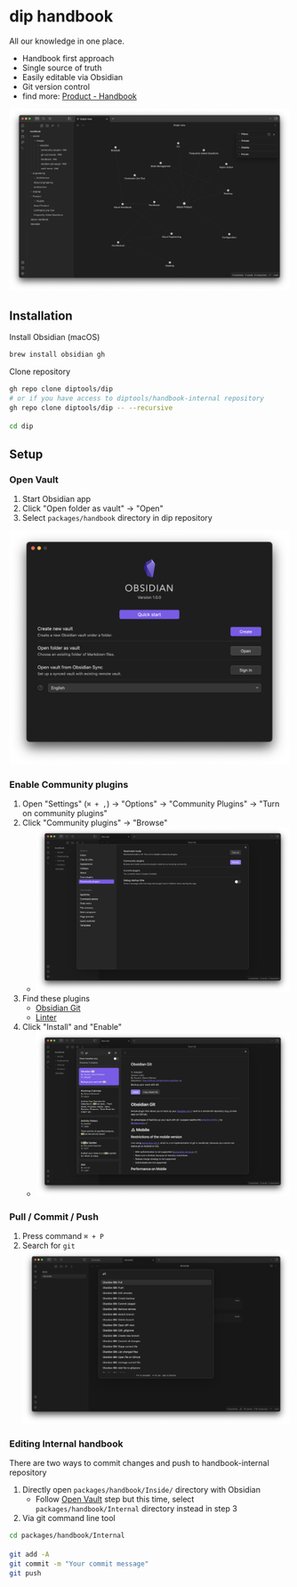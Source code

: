 # dip handbook

All our knowledge in one place.
- Handbook first approach
- Single source of truth
- Easily editable via Obsidian
- Git version control
- find more: [Product - Handbook](About%20Handbook.md)

![Obsidian vault menu](./assets/images/obsidian/handbook.png)

## Installation

Install Obsidian (macOS)
```sh
brew install obsidian gh
```

Clone repository
```sh
gh repo clone diptools/dip
# or if you have access to diptools/handbook-internal repository
gh repo clone diptools/dip -- --recursive
 
cd dip
```

## Setup

### Open Vault
1. Start Obsidian app
2. Click "Open folder as vault" -> "Open"
3. Select `packages/handbook` directory in dip repository

![Obsidian vault menu](./assets/images/obsidian/vault-menu.png)
### Enable Community plugins
1. Open "Settings" (`⌘ + ,`) -> "Options" -> "Community Plugins" -> "Turn on community plugins"
2. Click "Community plugins" -> "Browse"
	- ![Enable third party plugin](./assets/images/obsidian/community-plugins.png)   
3. Find these plugins
	- [Obsidian Git](https://github.com/denolehov/obsidian-git)
	- [Linter](https://github.com/platers/obsidian-linter)
4. Click "Install" and "Enable"
	- ![Obsidian Git Plugin](./assets/images/obsidian/obsidian-git-plugin.png)

### Pull / Commit / Push
1. Press command `⌘ + P`
2. Search for `git`
	![Obsidian git commands](./assets/images/obsidian/git-commands.png)
### Editing Internal handbook
There are two ways to commit changes and push to handbook-internal repository
1. Directly open `packages/handbook/Inside/` directory with Obsidian
	- Follow [Open Vault](#open-vault) step but this time, select `packages/handbook/Internal` directory instead in step 3
2. Via git command line tool
```sh
cd packages/handbook/Internal

git add -A
git commit -m "Your commit message"
git push
```

